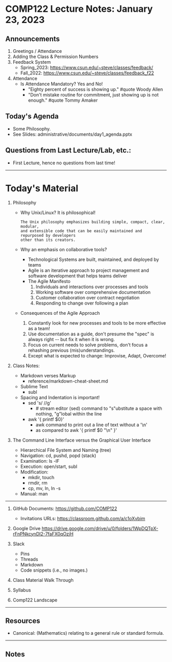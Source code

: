 # COMP122 Lecture Notes: January 23, 2023

## Announcements
   1. Greetings / Attendance
   1. Adding the Class & Permission Numbers
   1. Feedback System
      - Spring_2023: https://www.csun.edu/~steve/classes/feedback/
      - Fall_2022: https://www.csun.edu/~steve/classes/feedback_f22
   1. Attendance
      - Is Attendance Mandatory?  Yes and No!
        - "Eighty percent of success is showing up." #quote Woody Allen
        - "Don't mistake routine for commitment, just showing up is not enough."  #quote Tommy Amaker

## Today's Agenda
   * Some Philosophy.
   * See Slides: administrative/documents/day1_agenda.pptx
  

## Questions from Last Lecture/Lab, etc.:
   * First Lecture, hence no questions from last time!


---
# Today's Material
  1. Philosophy 
     * Why Unix/Linux?  It is philosophical!
       ```
       The Unix philosophy emphasizes building simple, compact, clear, modular, 
       and extensible code that can be easily maintained and repurposed by developers 
       other than its creators.
       ```
     * Why an emphasis on collaborative tools?
       - Technological Systems are built, maintained, and deployed by teams
       - Agile is an iterative approach to project management and software 
         development that helps teams deliver
       - The Agile Manifesto 
         1. Individuals and interactions over processes and tools
         1. Working software over comprehensive documentation
         1. Customer collaboration over contract negotiation
         1. Responding to change over following a plan
   
     * Consequences of the Agile Approach
       1. Constantly look for new processes and tools to be more effective as a team!
       1. Use documentation as a guide, don't presume the "spec" is always right -- 
          but fix it when it is wrong.
       1. Focus on current needs to solve problems, don't focus a rehashing previous
          (mis)understandings.
       1. Except what is expected to change: Improvise, Adapt, Overcome!

  1. Class Notes:
     - Markdown verses Markup
       - reference/markdown-cheat-sheet.md
     - Sublime Text
       - subl
     - Spacing and Indentation is important!
       - sed 's/ //g'   
         - \# stream editor (sed) command to "s"ubstitute a space with nothing, "g"lobal within the line
       - awk '{ printf $0}'
         - awk command to print out a line of text without a '\n'
         - as compared to awk '{ printf $0 "\n" }'

  1. The Command Line Interface versus the Graphical User Interface
     - Hierarchical File System and Naming  (tree)
     - Navigation: cd, pushd, popd (stack)
     - Examination: ls -lF
     - Execution:  open/start, subl
     - Modification: 
       - mkdir, touch 
       - rmdir, rm 
       - cp, mv, ln, ln -s 
     - Manual: man 

---
  1. GitHub Documents: https://github.com/COMP122
     - Invitations URLs: https://classroom.github.com/a/c1oXvbim

  1. Google Drive
https://drive.google.com/drive/u/0/folders/1WpDQTpX-rFnPNkcynDI2-7faFX0qOzjH

  1. Slack
     - Pins
     - Threads
     - Markdown
     - Code snippets (i.e., no images.)

  1. Class Material Walk Through

  1. Syllabus

  1. Comp122 Landscape



---
## Resources
  * Canonical: (Mathematics) relating to a general rule or standard formula.


---
## Notes
<!-- This section is for students to place their notes -->

